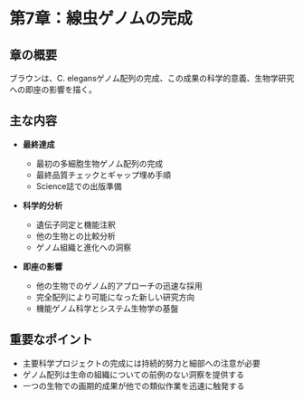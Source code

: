 # 第7章：線虫ゲノムの完成

## 章の概要
ブラウンは、C. elegansゲノム配列の完成、この成果の科学的意義、生物学研究への即座の影響を描く。

## 主な内容
- **最終達成**
  - 最初の多細胞生物ゲノム配列の完成
  - 最終品質チェックとギャップ埋め手順
  - Science誌での出版準備

- **科学的分析**
  - 遺伝子同定と機能注釈
  - 他の生物との比較分析
  - ゲノム組織と進化への洞察

- **即座の影響**
  - 他の生物でのゲノム的アプローチの迅速な採用
  - 完全配列により可能になった新しい研究方向
  - 機能ゲノム科学とシステム生物学の基盤

## 重要なポイント
- 主要科学プロジェクトの完成には持続的努力と細部への注意が必要
- ゲノム配列は生命の組織についての前例のない洞察を提供する
- 一つの生物での画期的成果が他での類似作業を迅速に触発する